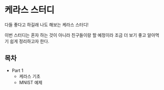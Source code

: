 # 케라스 스터디
다들 좋다고 하길래 나도 해보는 케라스 스터디!

이번 스터디는 혼자 하는 것이 아니라 친구들이랑 할 예정이라 조금 더 보기 좋고 알아먹기 쉽게 정리하고자 한다.

## 목차
- Part 1
    - 케라스 기초
    - MNIST 예제